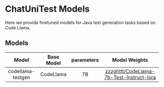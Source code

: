 # ChatUniTest Models
Here we provide finetuned models for Java test generation tasks based on Code Llama.

## Models
|        Model        |     Base Model     |   parameters    |                                                  Model Weights                                                  |
|:---------------------------------------------------------------------:|:------------:|:-------------:|:-----------------------------------------------------------------------------------------------------------:|
|        codellama-testgen         |   CodeLlama   |   7B   |       [zzzghttt/CodeLlama-7b-Test-Instruct-lora](https://huggingface.co/zzzghttt/CodeLlama-7b-Test-Instruct-lora)          |